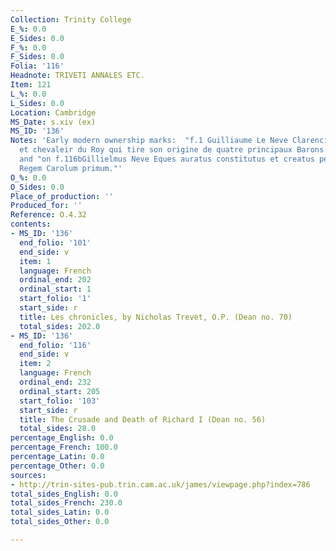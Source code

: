 ```yaml
---
Collection: Trinity College
E_%: 0.0
E_Sides: 0.0
F_%: 0.0
F_Sides: 0.0
Folia: '116'
Headnote: TRIVETI ANNALES ETC.
Item: 121
L_%: 0.0
L_Sides: 0.0
Location: Cambridge
MS_Date: s.xiv (ex)
MS_ID: '136'
Notes: 'Early modern ownership marks:  "f.1 Guilliaume Le Neve Clarencieux Roy d''Armes
  et chevaleir du Roy qui tire son origine de quatre principaux Barons de Flandres"
  and "on f.116bGillielmus Neve Eques auratus constitutus et creatus per honoratiss.
  Regem Carolum primum."'
O_%: 0.0
O_Sides: 0.0
Place_of_production: ''
Produced_for: ''
Reference: O.4.32
contents:
- MS_ID: '136'
  end_folio: '101'
  end_side: v
  item: 1
  language: French
  ordinal_end: 202
  ordinal_start: 1
  start_folio: '1'
  start_side: r
  title: Les chronicles, by Nicholas Trevet, O.P. (Dean no. 70)
  total_sides: 202.0
- MS_ID: '136'
  end_folio: '116'
  end_side: v
  item: 2
  language: French
  ordinal_end: 232
  ordinal_start: 205
  start_folio: '103'
  start_side: r
  title: The Crusade and Death of Richard I (Dean no. 56)
  total_sides: 28.0
percentage_English: 0.0
percentage_French: 100.0
percentage_Latin: 0.0
percentage_Other: 0.0
sources:
- http://trin-sites-pub.trin.cam.ac.uk/james/viewpage.php?index=786
total_sides_English: 0.0
total_sides_French: 230.0
total_sides_Latin: 0.0
total_sides_Other: 0.0

---
```

